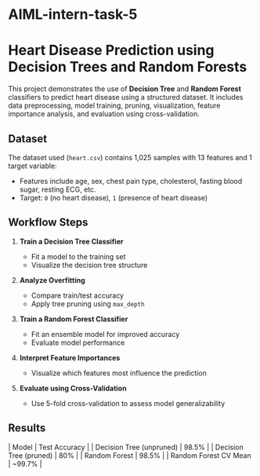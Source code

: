 # AIML-intern-task-5
# Heart Disease Prediction using Decision Trees and Random Forests

This project demonstrates the use of **Decision Tree** and **Random Forest** classifiers to predict heart disease using a structured dataset. It includes data preprocessing, model training, pruning, visualization, feature importance analysis, and evaluation using cross-validation.

## Dataset

The dataset used (`heart.csv`) contains 1,025 samples with 13 features and 1 target variable:
- Features include age, sex, chest pain type, cholesterol, fasting blood sugar, resting ECG, etc.
- Target: `0` (no heart disease), `1` (presence of heart disease)

## Workflow Steps

1. **Train a Decision Tree Classifier**
   - Fit a model to the training set
   - Visualize the decision tree structure

2. **Analyze Overfitting**
   - Compare train/test accuracy
   - Apply tree pruning using `max_depth`

3. **Train a Random Forest Classifier**
   - Fit an ensemble model for improved accuracy
   - Evaluate model performance

4. **Interpret Feature Importances**
   - Visualize which features most influence the prediction

5. **Evaluate using Cross-Validation**
   - Use 5-fold cross-validation to assess model generalizability

## Results

| Model                    | Test Accuracy |
| Decision Tree (unpruned) | 98.5%         |
| Decision Tree (pruned)   | 80%           |
| Random Forest            | 98.5%         |
| Random Forest CV Mean    | ~99.7%        |



